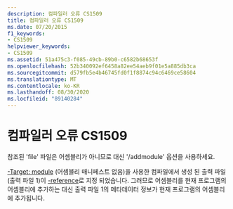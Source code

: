 ```yaml
---
description: 컴파일러 오류 CS1509
title: 컴파일러 오류 CS1509
ms.date: 07/20/2015
f1_keywords:
- CS1509
helpviewer_keywords:
- CS1509
ms.assetid: 51a475c3-f085-49cb-89b0-c6582b68653f
ms.openlocfilehash: 52b340092ef6458a82ee54aeb9f01e5a885db3ca
ms.sourcegitcommit: d579fb5e4b46745fd0f1f8874c94c6469ce58604
ms.translationtype: MT
ms.contentlocale: ko-KR
ms.lasthandoff: 08/30/2020
ms.locfileid: "89140284"
---
```

# <a name="compiler-error-cs1509"></a>컴파일러 오류 CS1509
참조된 'file' 파일은 어셈블리가 아니므로 대신 '/addmodule' 옵션을 사용하세요.  
  
 [-Target: module](../language-reference/compiler-options/target-module-compiler-option.md) (어셈블리 매니페스트 없음)을 사용한 컴파일에서 생성 된 출력 파일 (출력 파일 1)이 [-reference](../language-reference/compiler-options/reference-compiler-option.md)로 지정 되었습니다. 그러므로 어셈블리를 현재 프로그램의 어셈블리에 추가하는 대신 출력 파일 1의 메타데이터 정보가 현재 프로그램의 어셈블리에 추가됩니다.
